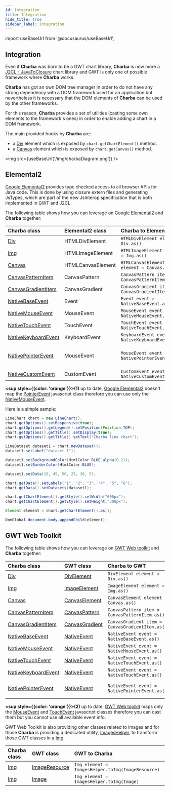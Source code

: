 ```yaml
---
id: Integration
title: Integration
hide_title: true
sidebar_label: Integration
---
```

import useBaseUrl from '@docusaurus/useBaseUrl';

## Integration

Even if **Charba** was born to be a GWT chart library, **Charba** is now more a [J2CL - JavaToClosure](https://github.com/google/j2cl) chart library and GWT is only one of possible framework where **Charba** works. 

**Charba** has got an own DOM tree manager in order to do not have any strong dependency with a DOM framework used for an application but nevertheless it is necessary that the DOM elements of **Charba** can be used by the other frameworks.

For this reason, **Charba** provides a set of utilities (casting some own elements to the framework's ones) in order to enable adding a chart in a DOM framework.

The main provided hooks by **Charba** are:

   * a [Div](https://pepstock-org.github.io/Charba/6.3/org/pepstock/charba/client/dom/elements/Div.html) element which is exposed by `chart.getChartElement()` method.
   * a [Canvas](https://pepstock-org.github.io/Charba/6.3/org/pepstock/charba/client/dom/elements/Canvas.html) element which is exposed by `chart.getCanvas()` method.

<img src={useBaseUrl('/img/charbaDiagram.png')} />

## Elemental2

[Google Elemental2](https://github.com/google/elemental2) provides type checked access to all browser APIs for Java code. This is done by using closure extern files and generating JsTypes, which are part of the new JsInterop specification that is both implemented in GWT and J2CL.

The following table shows how you can leverage on [Google Elemental2](https://github.com/google/elemental2) and **Charba** together:

| Charba class | Elemental2 class | Charba to Elemental2 | Elemental2 to Charba
| :- | :- | :- | :-
| [Div](https://pepstock-org.github.io/Charba/6.3/org/pepstock/charba/client/dom/elements/Div.html)| HTMLDivElement | `HTMLDivElement element = Div.as()` | `Div element = CastHelper.toDiv(HTMLDivElement)`|
| [Img](https://pepstock-org.github.io/Charba/6.3/org/pepstock/charba/client/dom/elements/Img.html)| HTMLImageElement | `HTMLImageElement element = Img.as()` | `Img element = CastHelper.toImg(HTMLImageElement)`|
| [Canvas](https://pepstock-org.github.io/Charba/6.3/org/pepstock/charba/client/dom/elements/Canvas.html)| HTMLCanvasElement | `HTMLCanvasElement element = Canvas.as()` | `Canvas element = CastHelper.toCanvas(HTMLCanvasElement)` |
| [CanvasPatternItem](https://pepstock-org.github.io/Charba/6.3/org/pepstock/charba/client/dom/elements/CanvasPatternItem.html)| CanvasPattern | `CanvasPattern item = CanvasPatternItem.as()` | `CanvasPatternItem item = CastHelper.toPattern(CanvasPattern)`|
| [CanvasGradientItem](https://pepstock-org.github.io/Charba/6.3/org/pepstock/charba/client/dom/elements/CanvasGradientItem.html)| CanvasGradient | `CanvasGradient item = CanvasGradientItem.as()` | `CanvasGradientItem item = CastHelper.toGradient(CanvasGradient)`|
| [NativeBaseEvent](https://pepstock-org.github.io/Charba/6.3/org/pepstock/charba/client/dom/events/NativeBaseEvent.html)| Event | `Event event = NativeBaseEvent.as()` | `NativeBaseEvent event = (NativeBaseEvent) elemental2Event` |
| [NativeMouseEvent](https://pepstock-org.github.io/Charba/6.3/org/pepstock/charba/client/dom/events/NativeMouseEvent.html)| MouseEvent | `MouseEvent event = NativeMouseEvent.as()` | `NativeMouseEvent event = (NativeMouseEvent) elemental2Event` |
| [NativeTouchEvent](https://pepstock-org.github.io/Charba/6.3/org/pepstock/charba/client/dom/events/NativeTouchEvent.html)| TouchEvent | `TouchEvent event = NativeTouchEvent.as()` | `NativeTouchEvent event = (NativeTouchEvent) elemental2Event` |
| [NativeKeyboardEvent](https://pepstock-org.github.io/Charba/6.3/org/pepstock/charba/client/dom/events/NativeKeyboardEvent.html)| KeyboardEvent | `KeyboardEvent event = NativeKeyboardEvent.as()` | `NativeKeyboardEvent event = (NativeKeyboardEvent) elemental2Event` |
| [NativePointerEvent](https://pepstock-org.github.io/Charba/6.3/org/pepstock/charba/client/dom/events/NativePointerEvent.html)| MouseEvent| `MouseEvent event = NativePointerEvent.as()` | `NativeMouseEvent event = (NativeMouseEvent) elemental2Event`**<sup style={{color: 'orange'}}>(1)</sup>** |
| [NativeCustomEvent](https://pepstock-org.github.io/Charba/6.3/org/pepstock/charba/client/dom/events/NativeCustomEvent.html)| CustomEvent | `CustomEvent event = NativeCustomEvent.as()` | `NativeCustomEvent event = (NativeCustomEvent) elemental2Event` |

**<sup style={{color: 'orange'}}>(1)</sup>** up to date, [Google Elemental2](https://github.com/google/elemental2) doesn't map the [PointerEvent](https://developer.mozilla.org/en-US/docs/Web/API/PointerEvent) javascript class therefore you can use only the  [NativeMouseEvent](https://pepstock-org.github.io/Charba/6.3/org/pepstock/charba/client/dom/evets/NativeMouseEvent.html).

Here is a simple sample:

```java
LineChart chart = new LineChart();
chart.getOptions().setResponsive(true);
chart.getOptions().getLegend().setPosition(Position.TOP);
chart.getOptions().getTitle().setDisplay(true);
chart.getOptions().getTitle().setText("Charba line chart");

LineDataset dataset1 = chart.newDataset();
dataset1.setLabel("dataset 1");

dataset1.setBackgroundColor(HtmlColor.BLUE.alpha(0.2));
dataset1.setBorderColor(HtmlColor.BLUE);

dataset1.setData(10, 45, 50, 25, 30, 5);

chart.getData().setLabels("1", "2", "3", "4", "5", "6");
chart.getData().setDatasets(dataset1);

chart.getChartElement().getStyle().setWidth("600px");
chart.getChartElement().getStyle().setHeight("300px");

Element element = chart.getChartElement().as();

DomGlobal.document.body.appendChild(element);
```

## GWT Web Toolkit

The following table shows how you can leverage on [GWT Web toolkit](http://www.gwtproject.org/) and **Charba** together:

| Charba class | GWT class | Charba to GWT | GWT to Charba
| :- | :- | :- | :-
| [Div](https://pepstock-org.github.io/Charba/6.3/org/pepstock/charba/client/dom/elements/Div.html)| [DivElement](http://www.gwtproject.org/javadoc/latest/com/google/gwt/dom/client/DivElement.html) | `DivElement element = Div.as()` | `Div element = CastHelper.toDiv(DivElement)`|
| [Img](https://pepstock-org.github.io/Charba/6.3/org/pepstock/charba/client/dom/elements/Img.html)| [ImageElement](http://www.gwtproject.org/javadoc/latest/com/google/gwt/dom/client/ImageElement.html) | `ImageElement element = Img.as()` | `Img element = CastHelper.toImg(ImageElement)`|
| [Canvas](https://pepstock-org.github.io/Charba/6.3/org/pepstock/charba/client/dom/elements/Canvas.html)| [CanvasElement](http://www.gwtproject.org/javadoc/latest/com/google/gwt/dom/client/CanvasElement.html) | `CanvasElement element = Canvas.as()` | `Canvas element = CastHelper.toCanvas(CanvasElement)` |
| [CanvasPatternItem](https://pepstock-org.github.io/Charba/6.3/org/pepstock/charba/client/dom/elements/CanvasPatternItem.html) | [CanvasPattern](http://www.gwtproject.org/javadoc/latest/com/google/gwt/canvas/dom/client/CanvasPattern.html) | `CanvasPattern item = CanvasPatternItem.as()` | `CanvasPatternItem item = CastHelper.toPattern(CanvasPattern)`|
| [CanvasGradientItem](https://pepstock-org.github.io/Charba/6.3/org/pepstock/charba/client/dom/elements/CanvasGradientItem.html) | [CanvasGradient](http://www.gwtproject.org/javadoc/latest/com/google/gwt/canvas/dom/client/CanvasGradient.html) | `CanvasGradient item = CanvasGradientItem.as()` | `CanvasGradientItem item = CastHelper.toGradient(CanvasGradient)`|
| [NativeBaseEvent](https://pepstock-org.github.io/Charba/6.3/org/pepstock/charba/client/dom/events/NativeBaseEvent.html)| [NativeEvent](http://www.gwtproject.org/javadoc/latest/com/google/gwt/dom/client/NativeEvent.html) | `NativeEvent event = NativeBaseEvent.as()` | `NativeBaseEvent event = (NativeBaseEvent) gwtEvent` |
| [NativeMouseEvent](https://pepstock-org.github.io/Charba/6.3/org/pepstock/charba/client/dom/events/NativeMouseEvent.html)| [NativeEvent](http://www.gwtproject.org/javadoc/latest/com/google/gwt/dom/client/NativeEvent.html) | `NativeEvent event = NativeMouseEvent.as()` | `NativeMouseEvent event = (NativeMouseEvent) gwtEvent` |
| [NativeTouchEvent](https://pepstock-org.github.io/Charba/6.3/org/pepstock/charba/client/dom/events/NativeTouchEvent.html)| [NativeEvent](http://www.gwtproject.org/javadoc/latest/com/google/gwt/dom/client/NativeEvent.html) | `NativeEvent event = NativeTouchEvent.as()` | `NativeTouchEvent event = (NativeTouchEvent) gwtEvent` |
| [NativeKeyboardEvent](https://pepstock-org.github.io/Charba/6.3/org/pepstock/charba/client/dom/events/NativeKeyboardEvent.html)| [NativeEvent](http://www.gwtproject.org/javadoc/latest/com/google/gwt/dom/client/NativeEvent.html) | `NativeEvent event = NativeTouchEvent.as()` | `NativeKeyboardEvent event = (NativeKeyboardEvent) gwtEvent` |
| [NativePointerEvent](https://pepstock-org.github.io/Charba/6.3/org/pepstock/charba/client/dom/events/NativePointerEvent.html)| [NativeEvent](http://www.gwtproject.org/javadoc/latest/com/google/gwt/dom/client/NativeEvent.html) | `NativeEvent event = NativePointerEvent.as()` | `NativeMouseEvent event = (NativeMouseEvent) gwtEvent`**<sup style={{color: 'orange'}}>(2)</sup>** |

**<sup style={{color: 'orange'}}>(2)</sup>** up to date, [GWT Web toolkit](http://www.gwtproject.org/) maps only the [MouseEvent](https://developer.mozilla.org/en-US/docs/Web/API/MouseEvent) and [TouchEvent](https://developer.mozilla.org/en-US/docs/Web/API/PointerEvent)  javascript classes therefore you can cast them but you cannot use all available event info.

GWT Web Toolkit is also providing other classes related to images and for those **Charba** is providing a dedicated utility, [ImagesHelper](https://pepstock-org.github.io/Charba/6.3/org/pepstock/charba/client/gwt/ImagesHelper.html), to transform those GWT classes in a [Img](https://pepstock-org.github.io/Charba/6.3/org/pepstock/charba/client/dom/elements/Img.html).

| Charba class | GWT class | GWT to Charba
| :- | :- | :-
| [Img](https://pepstock-org.github.io/Charba/6.3/org/pepstock/charba/client/dom/elements/Img.html)| [ImageResource](http://www.gwtproject.org/javadoc/latest/com/google/gwt/resources/client/ImageResource.html) | `Img element = ImagesHelper.toImg(ImageResource)`|
| [Img](https://pepstock-org.github.io/Charba/6.3/org/pepstock/charba/client/dom/elements/Img.html)| [Image](http://www.gwtproject.org/javadoc/latest/com/google/gwt/user/client/ui/Image.html) | `Img element = ImagesHelper.toImg(Image)`|
